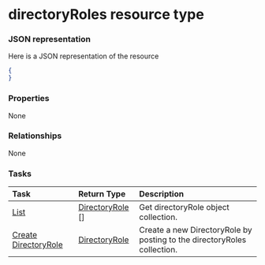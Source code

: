# directoryRoles resource type



### JSON representation

Here is a JSON representation of the resource

<!-- {
  "blockType": "resource",
  "optionalProperties": [

  ],
  "@odata.type": "microsoft.graph.directoryroles"
}-->

```json
{
}

```
### Properties
None

### Relationships
None


### Tasks

| Task		   | Return Type	|Description|
|:---------------|:--------|:----------|
|[List](../api/directoryrole_list.md) | [DirectoryRole](directoryrole.md) [] |Get directoryRole object collection. |
|[Create DirectoryRole](../api/directoryrole_post_directoryroles.md) |[DirectoryRole](directoryrole.md)| Create a new DirectoryRole by posting to the directoryRoles collection.|

<!-- uuid: 0adb65cf-cab4-497d-83b2-d069c558582a
2015-10-19 08:55:33 UTC -->
<!-- {
  "type": "#page.annotation",
  "description": "directoryRoles resource",
  "keywords": "",
  "section": "documentation",
  "tocPath": ""
}-->
